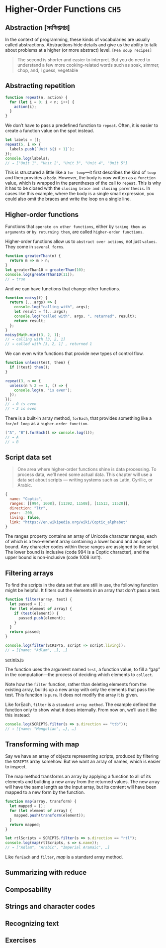# Higher-Order Functions `CH5`
## Abstraction [সংক্ষিপ্তসার]

In the context of programming, these kinds of vocabularies are usually called abstractions. Abstractions hide details and give us the ability to talk about problems at a higher (or more abstract) level. 
`[Pea soup recipes]`

> The second is shorter and easier to interpret. But you do need to understand a few more cooking-related words such as soak, simmer, chop, and, I guess, vegetable
## Abstracting repetition

```javascript
function repeat(n, action) {
  for (let i = 0; i < n; i++) {
    action(i);
  }
}
```
We don’t have to pass a predefined function to `repeat`. Often, it is easier to create a function value on the spot instead.
```javascript
let labels = [];
repeat(5, i => {
  labels.push(`Unit ${i + 1}`);
});
console.log(labels);
// → ["Unit 1", "Unit 2", "Unit 3", "Unit 4", "Unit 5"]
```
This is structured a little like a `for loop`—it first describes the kind of `loop` and then provides a `body`. However, the body is now written as a `function` value, which is wrapped in the parentheses of the call to `repeat`. This is why it has to be closed with the `closing brace and closing parenthesis`. In cases like this example, where the body is a single small expression, you could also omit the braces and write the loop on a single line.

## Higher-order functions
Functions that `operate on other functions`, either by `taking them as arguments` or `by returning them`, are called `higher-order functions`.

Higher-order functions allow us to `abstract over actions`, not just `values`. They come in `several forms`.

```javascript
function greaterThan(n) {
  return m => m > n;
}
let greaterThan10 = greaterThan(10);
console.log(greaterThan10(11));
// → true
```

And we can have functions that change other functions.
```javascript
function noisy(f) {
  return (...args) => {
    console.log("calling with", args);
    let result = f(...args);
    console.log("called with", args, ", returned", result);
    return result;
  };
}
noisy(Math.min)(3, 2, 1);
// → calling with [3, 2, 1]
// → called with [3, 2, 1] , returned 1
```

We can even write functions that provide new types of control flow.

```javascript
function unless(test, then) {
  if (!test) then();
}

repeat(3, n => {
  unless(n % 2 == 1, () => {
    console.log(n, "is even");
  });
});
// → 0 is even
// → 2 is even
```
There is a built-in array method, `forEach`, that provides something like a `for/of loop` as a `higher-order function`.
```javascript 
["A", "B"].forEach(l => console.log(l));
// → A
// → B
```

## Script data set
> One area where higher-order functions shine is data processing. To process data, we’ll need some actual data. This chapter will use a data set about scripts
> — writing systems such as Latin, Cyrillic, or Arabic.

```javascript
{
  name: "Coptic",
  ranges: [[994, 1008], [11392, 11508], [11513, 11520]],
  direction: "ltr",
  year: -200,
  living: false,
  link: "https://en.wikipedia.org/wiki/Coptic_alphabet"
}
```
The ranges property contains an array of Unicode character ranges, each of which is a two-element array containing a lower bound and an upper bound. Any character codes within these ranges are assigned to the script. The lower bound is inclusive (code 994 is a Coptic character), and the upper bound is non-inclusive (code 1008 isn’t).

## Filtering arrays
To find the scripts in the data set that are still in use, the following function might be helpful. It filters out the elements in an array that don’t pass a test.


```javascript
function filter(array, test) {
  let passed = [];
  for (let element of array) {
    if (test(element)) {
      passed.push(element);
    }
  }
  return passed;
}

console.log(filter(SCRIPTS, script => script.living));
// → [{name: "Adlam", …}, …]
```
[scripts.js](https://eloquentjavascript.net/code/scripts.js) 

The function uses the argument named `test`, a function value, to fill a “gap” in the computation—the process of deciding which elements to `collect`.

Note how the `filter` function, rather than deleting elements from the existing array, builds up a new array with only the elements that pass the test. This function is `pure`. It does not modify the array it is given.

Like forEach, `filter` is a `standard array method`. The example defined the function only to show what it does internally. From now on, we’ll use it like this instead:
 


```javascript
console.log(SCRIPTS.filter(s => s.direction == "ttb"));
// → [{name: "Mongolian", …}, …]
```

## Transforming with map
Say we have an array of objects representing scripts, produced by filtering the `SCRIPTS` array somehow. But we want an array of names, which is easier to inspect.

The map method transforms an array by applying a function to all of its elements and building a new array from the returned values. The new array will have the same length as the input array, but its content will have been mapped to a new form by the function.

```javascript
function map(array, transform) {
  let mapped = [];
  for (let element of array) {
    mapped.push(transform(element));
  }
  return mapped;
}

let rtlScripts = SCRIPTS.filter(s => s.direction == "rtl");
console.log(map(rtlScripts, s => s.name));
// → ["Adlam", "Arabic", "Imperial Aramaic", …]
```
Like `forEach` and `filter`, *map* is a standard array method.

## Summarizing with reduce
## Composability
## Strings and character codes
## Recognizing text
## Exercises
